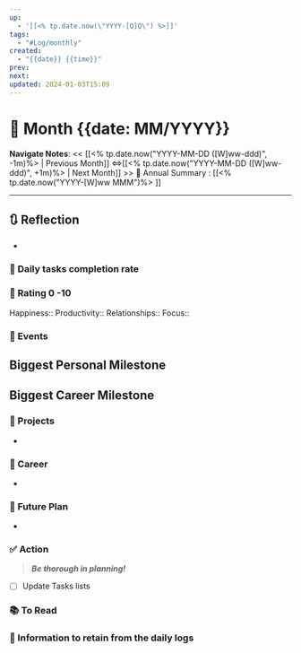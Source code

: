 ```yaml
---
up:
  - '[[<% tp.date.now(\"YYYY-[Q]Q\") %>]]'
tags:
  - "#Log/monthly"
created:
  - "{{date}} {{time}}"
prev: 
next: 
updated: 2024-01-03T15:09
---
```


# 📆 Month {{date: MM/YYYY}}

**Navigate Notes**:
	<< [[<% tp.date.now("YYYY-MM-DD ([W]ww-ddd)", -1m)%> | Previous Month]] ⇔[[<% tp.date.now("YYYY-MM-DD ([W]ww-ddd)", +1m)%> | Next Month]] >>
	📅 Annual Summary : [[<% tp.date.now("YYYY-[W]ww MMM")%> ]]

---
## 🔃 Reflection
- 
### 🔷 Daily tasks completion rate

### 💯 Rating 0 -10
Happiness::
Productivity::
Relationships::
Focus::
### 📜 Events
**Biggest Personal Milestone**
- 
**Biggest Career Milestone**
- 
### 🚀 Projects
- 
### 🏢 Career
- 
### 📅 Future Plan
- 
### ✅ Action
> ***Be thorough in planning!***
- [ ] Update Tasks lists

### 📚 To Read



### 💾 Information to retain from the daily logs